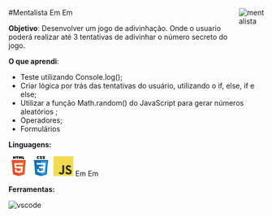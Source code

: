 
#Mentalista
Em
Em
<img align="right" src="https://i.ibb.co/qxw8gLy/mentalista.png" alt="mentalista" width="50" height="50">

**Objetivo**:
Desenvolver um jogo de adivinhação. Onde o usuario poderá realizar até 3 tentativas de adivinhar o número secreto do jogo.



**O que aprendi**:
* Teste utilizando Console.log();
* Criar lógica por trás das tentativas do usuário,         utilizando o if, else, if e else;
* Utilizar a função Math.random() do JavaScript para gerar números aleatórios ;
* Operadores;
* Formulários



**Linguagens:**
 
<p align="left">
<img src="https://raw.githubusercontent.com/devicons/devicon/master/icons/html5/html5-original-wordmark.svg" alt="html5" width="40" height="40"/> 
<img src="https://raw.githubusercontent.com/devicons/devicon/master/icons/css3/css3-original-wordmark.svg" alt="css3" width="40" height="40"/> 
<img src="https://raw.githubusercontent.com/devicons/devicon/master/icons/javascript/javascript-original.svg" alt="javascript" width="40" height="40"/>
Em
Em
 
**Ferramentas:**
<p align="left">
<img src="https://i.ibb.co/qRxV2fK/download.png" alt="vscode" width="40" height="40"/>
